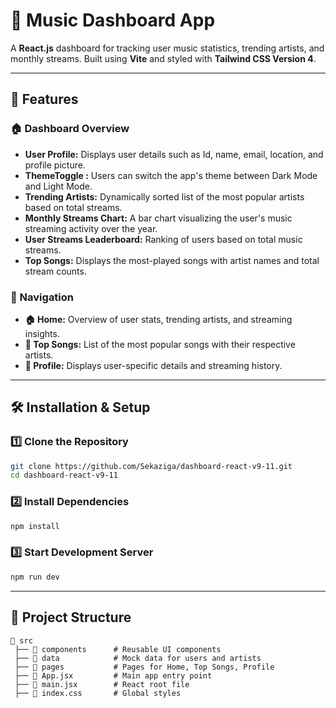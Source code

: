 # 🎵 Music Dashboard App

A **React.js** dashboard for tracking user music statistics, trending artists, and monthly streams. Built using **Vite** and styled with **Tailwind CSS Version 4**.

---

## 📌 Features

### 🏠 Dashboard Overview
- **User Profile:** Displays user details such as Id, name, email, location, and profile picture.
- **ThemeToggle :** Users can switch the app's theme between Dark Mode and Light Mode.
- **Trending Artists:** Dynamically sorted list of the most popular artists based on total streams.
- **Monthly Streams Chart:** A bar chart visualizing the user's music streaming activity over the year.
- **User Streams Leaderboard:** Ranking of users based on total music streams.
- **Top Songs:** Displays the most-played songs with artist names and total stream counts.

### 🔗 Navigation
- **🏠 Home:** Overview of user stats, trending artists, and streaming insights.
- **🎵 Top Songs:** List of the most popular songs with their respective artists.
- **👤 Profile:** Displays user-specific details and streaming history.

---

## 🛠️ Installation & Setup

### 1️⃣ Clone the Repository
```sh
git clone https://github.com/Sekaziga/dashboard-react-v9-11.git
cd dashboard-react-v9-11
```

### 2️⃣ Install Dependencies
```sh
npm install
```

### 3️⃣ Start Development Server
```sh
npm run dev
```

---

## 📂 Project Structure
```plaintext
📂 src
 ├── 📂 components      # Reusable UI components
 ├── 📂 data            # Mock data for users and artists
 ├── 📂 pages           # Pages for Home, Top Songs, Profile
 ├── 📜 App.jsx         # Main app entry point
 ├── 📜 main.jsx        # React root file
 ├── 📜 index.css       # Global styles
```
